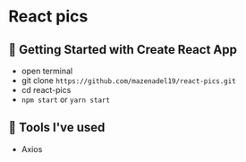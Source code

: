 # React pics

## 🚀 Getting Started with Create React App

- open terminal
- git clone `https://github.com/mazenadel19/react-pics.git`
- cd react-pics
- `npm start` or `yarn start`

## 🧰 Tools I've used

- Axios
